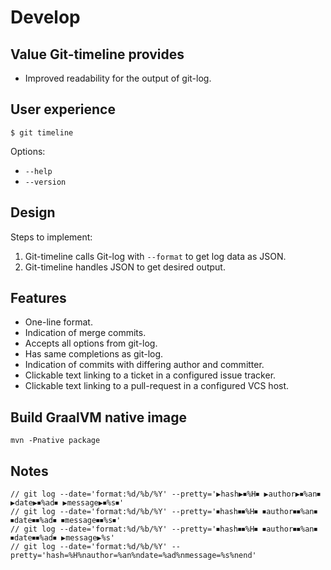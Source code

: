 # Develop

## Value Git-timeline provides

- Improved readability for the output of git-log.

## User experience

```
$ git timeline
```

Options:

- `--help`
- `--version`

## Design

Steps to implement:

1. Git-timeline calls Git-log with `--format` to get log data as JSON.
2. Git-timeline handles JSON to get desired output.

## Features

- One-line format.
- Indication of merge commits.
- Accepts all options from git-log.
- Has same completions as git-log.
- Indication of commits with differing author and committer.
- Clickable text linking to a ticket in a configured issue tracker.
- Clickable text linking to a pull-request in a configured VCS host.

## Build GraalVM native image

```
mvn -Pnative package
```

## Notes

```
// git log --date='format:%d/%b/%Y' --pretty='▶hash▶⏹%H⏹ ▶author▶⏹%an⏹ ▶date▶⏹%ad⏹ ▶message▶⏹%s⏹'
// git log --date='format:%d/%b/%Y' --pretty='⏹hash⏹⏹%H⏹ ⏹author⏹⏹%an⏹ ⏹date⏹⏹%ad⏹ ⏹message⏹⏹%s⏹'
// git log --date='format:%d/%b/%Y' --pretty='⏹hash⏹⏹%H⏹ ⏹author⏹⏹%an⏹ ⏹date⏹⏹%ad⏹ ▶message▶%s'
// git log --date='format:%d/%b/%Y' --pretty='hash=%H%nauthor=%an%ndate=%ad%nmessage=%s%nend'
```